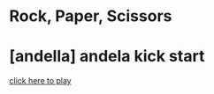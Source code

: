 # Rock, Paper, Scissors

# [andella] andela kick start

[click here to play](https://nshutiuzii.github.io/rock-paper-scissors/)
